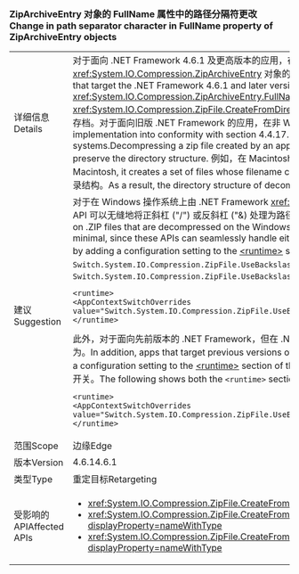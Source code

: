 ### <a name="change-in-path-separator-character-in-fullname-property-of-ziparchiveentry-objects"></a><span data-ttu-id="54a2c-101">ZipArchiveEntry 对象的 FullName 属性中的路径分隔符更改</span><span class="sxs-lookup"><span data-stu-id="54a2c-101">Change in path separator character in FullName property of ZipArchiveEntry objects</span></span>

|   |   |
|---|---|
|<span data-ttu-id="54a2c-102">详细信息</span><span class="sxs-lookup"><span data-stu-id="54a2c-102">Details</span></span>|<span data-ttu-id="54a2c-103">对于面向 .NET Framework 4.6.1 及更高版本的应用，在通过重载 <xref:System.IO.Compression.ZipFile.CreateFromDirectory%2A> 方法创建的 <xref:System.IO.Compression.ZipArchiveEntry> 对象的 <xref:System.IO.Compression.ZipArchiveEntry.FullName> 属性中，路径分隔符已从反斜杠 (&quot;&quot;) 更改为正斜杠 (&quot;/&quot;)。</span><span class="sxs-lookup"><span data-stu-id="54a2c-103">For apps that target the .NET Framework 4.6.1 and later versions, the path separator character has changed from a backslash (&quot;&quot;) to a forward slash (&quot;/&quot;) in the <xref:System.IO.Compression.ZipArchiveEntry.FullName> property of <xref:System.IO.Compression.ZipArchiveEntry>  objects created by overloads of the <xref:System.IO.Compression.ZipFile.CreateFromDirectory%2A> method.</span></span> <span data-ttu-id="54a2c-104">此更改使 .NET 实现符合 [.ZIP 文件格式规范](https://pkware.cachefly.net/webdocs/casestudies/APPNOTE.TXT)的第 4.4.17.1 节的要求，还允许在非 Windows 系统上解压缩 .ZIP 存档。对于面向旧版 .NET Framework 的应用，在非 Windows 操作系统（如 Macintosh）上解压缩该应用创建的 zip 文件将无法保留目录结构。</span><span class="sxs-lookup"><span data-stu-id="54a2c-104">The change brings the .NET implementation into conformity with section 4.4.17.1 of the [.ZIP File Format Specification](https://pkware.cachefly.net/webdocs/casestudies/APPNOTE.TXT) and allows .ZIP archives to be decompressed on non-Windows systems.Decompressing a zip file created by an app that targets a previous version of the .NET Framework on non-Windows operating systems such as the Macintosh fails to preserve the directory structure.</span></span> <span data-ttu-id="54a2c-105">例如，在 Macintosh 上，该应用创建一组文件，它们的文件名与目录路径相连，还与任何反斜杠 (&quot;&quot;) 字符和文件名相连。</span><span class="sxs-lookup"><span data-stu-id="54a2c-105">For example, on the Macintosh, it creates a set of files whose filename concatenates the directory path, along with any backslash (&quot;&quot;) characters, and the filename.</span></span> <span data-ttu-id="54a2c-106">因此，不会保留解压缩的文件的目录结构。</span><span class="sxs-lookup"><span data-stu-id="54a2c-106">As a result, the directory structure of decompressed files is not preserved.</span></span>|
|<span data-ttu-id="54a2c-107">建议</span><span class="sxs-lookup"><span data-stu-id="54a2c-107">Suggestion</span></span>|<span data-ttu-id="54a2c-108">对于在 Windows 操作系统上由 .NET Framework <xref:System.IO?displayProperty=nameWithType> 命名空间中的 API 解压缩的 .ZIP 文件，此更改造成的影响应该是最小的，因为这些 API 可以无缝地将正斜杠 (&quot;/&quot;) 或反斜杠 (&quot;\&) 处理为路径分隔符。如果无需此更改，可通过将配置设置添加到应用程序配置文件的 [\<](~/docs/framework/configure-apps/file-schema/runtime/runtime-element.md) 部分来选择弃用此更改。</span><span class="sxs-lookup"><span data-stu-id="54a2c-108">The impact of this change on .ZIP files that are decompressed on the Windows operating system by APIs in the .NET Framework <xref:System.IO?displayProperty=nameWithType> namespace should be minimal, since these APIs can seamlessly handle either a slash (&quot;/&quot;) or a backslash (&quot;\&quot;) as the path separator character.If this change is undesirable, you can opt out of it by adding a configuration setting to the [\<runtime>](~/docs/framework/configure-apps/file-schema/runtime/runtime-element.md) section of your application configuration file.</span></span> <span data-ttu-id="54a2c-109">以下示例显示 `<runtime>` 部分和 `Switch.System.IO.Compression.ZipFile.UseBackslash` 选择弃用开关：</span><span class="sxs-lookup"><span data-stu-id="54a2c-109">The following example shows both the `<runtime>` section and the `Switch.System.IO.Compression.ZipFile.UseBackslash` opt-out switch:</span></span><pre><code class="language-xml">&lt;runtime&gt;&#13;&#10;&lt;AppContextSwitchOverrides value=&quot;Switch.System.IO.Compression.ZipFile.UseBackslash=true&quot; /&gt;&#13;&#10;&lt;/runtime&gt;&#13;&#10;</code></pre><span data-ttu-id="54a2c-110">此外，对于面向先前版本的 .NET Framework，但在 .NET Framework 4.6.1 及更高版本上运行的应用，可通过将配置设置添加到应用程序配置文件的 [\<runtime>](~/docs/framework/configure-apps/file-schema/runtime/runtime-element.md) 部分中来选择启用此行为。</span><span class="sxs-lookup"><span data-stu-id="54a2c-110">In addition, apps that target previous versions of the .NET Framework but are running on the .NET Framework 4.6.1 and later versions can opt in to this behavior by adding a configuration setting to the [\<runtime>](~/docs/framework/configure-apps/file-schema/runtime/runtime-element.md) section of the application configuration file.</span></span> <span data-ttu-id="54a2c-111">以下展示了 `<runtime>` 部分和 `Switch.System.IO.Compression.ZipFile.UseBackslash` 选择弃用开关。</span><span class="sxs-lookup"><span data-stu-id="54a2c-111">The following shows both the `<runtime>` section and the `Switch.System.IO.Compression.ZipFile.UseBackslash` opt-in switch.</span></span><pre><code class="language-xml">&lt;runtime&gt;&#13;&#10;&lt;AppContextSwitchOverrides value=&quot;Switch.System.IO.Compression.ZipFile.UseBackslash=false&quot; /&gt;&#13;&#10;&lt;/runtime&gt;&#13;&#10;</code></pre>|
|<span data-ttu-id="54a2c-112">范围</span><span class="sxs-lookup"><span data-stu-id="54a2c-112">Scope</span></span>|<span data-ttu-id="54a2c-113">边缘</span><span class="sxs-lookup"><span data-stu-id="54a2c-113">Edge</span></span>|
|<span data-ttu-id="54a2c-114">版本</span><span class="sxs-lookup"><span data-stu-id="54a2c-114">Version</span></span>|<span data-ttu-id="54a2c-115">4.6.1</span><span class="sxs-lookup"><span data-stu-id="54a2c-115">4.6.1</span></span>|
|<span data-ttu-id="54a2c-116">类型</span><span class="sxs-lookup"><span data-stu-id="54a2c-116">Type</span></span>|<span data-ttu-id="54a2c-117">重定目标</span><span class="sxs-lookup"><span data-stu-id="54a2c-117">Retargeting</span></span>|
|<span data-ttu-id="54a2c-118">受影响的 API</span><span class="sxs-lookup"><span data-stu-id="54a2c-118">Affected APIs</span></span>|<ul><li><xref:System.IO.Compression.ZipFile.CreateFromDirectory(System.String,System.String)?displayProperty=nameWithType></li><li><xref:System.IO.Compression.ZipFile.CreateFromDirectory(System.String,System.String,System.IO.Compression.CompressionLevel,System.Boolean)?displayProperty=nameWithType></li><li><xref:System.IO.Compression.ZipFile.CreateFromDirectory(System.String,System.String,System.IO.Compression.CompressionLevel,System.Boolean,System.Text.Encoding)?displayProperty=nameWithType></li></ul>|


